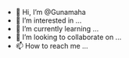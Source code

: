 - 👋 Hi, I’m @Gunamaha
- 👀 I’m interested in ...
- 🌱 I’m currently learning ...
- 💞️ I’m looking to collaborate on ...
- 📫 How to reach me ...

<!---
Gunamaha/Gunamaha is a ✨ special ✨ repository because its `README.md` (this file) appears on your GitHub profile.
You can click the Preview link to take a look at your changes.
--->
